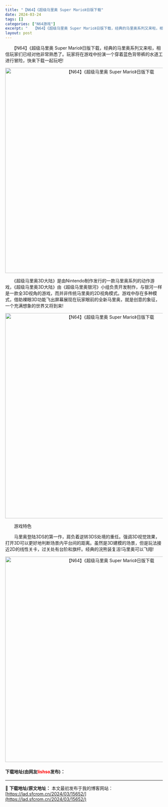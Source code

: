 ```yaml
---
title: "【N64】《超级马里奥 Super Mario》日版下载"
date: 2024-03-24
tags: []
categories: ["N64游戏"]
excerpt: "　　【N64】《超级马里奥 Super Mario》日版下载，经典的马里奥系列又来啦，相信玩家们已经对他非常熟悉了。玩家将在游戏中扮演一个穿着蓝色背带裤的水道工进行冒险，快来下载一起玩吧! 　　《超级马里奥3D大陆》是由Nintendo制作发行的一款马里奥系列的动作游戏，《超级马里奥3D大陆》由《超&hellip;"
layout: post
---
```


 <p>　　【N64】《超级马里奥 Super Mario》日版下载，经典的马里奥系列又来啦，相信玩家们已经对他非常熟悉了。玩家将在游戏中扮演一个穿着蓝色背带裤的水道工进行冒险，快来下载一起玩吧!</p> <p align="center"><img align="" border="0" src="https://lad.sfcrom.cn/wp-content/uploads/2024/03/20240324_660044b543e46.png" width="656" alt="【N64】《超级马里奥 Super Mario》日版下载" /></p> <p>　　《超级马里奥3D大陆》是由Nintendo制作发行的一款马里奥系列的动作游戏，《超级马里奥3D大陆》由《超级马里奥银河》小组负责开发制作，与银河一样是一款全3D视角的游戏，而并非传统马里奥的2D视角模式。游戏中存在多种模式，借助裸眼3D功能飞出屏幕展现在玩家眼前的全新马里奥，就是创意的象征，一个充满想象的世界又将到来!</p> <p align="center"><img align="" border="0" src="https://lad.sfcrom.cn/wp-content/uploads/2024/03/20240324_660044b68d4c6.png" width="656" alt="【N64】《超级马里奥 Super Mario》日版下载" /></p> <p>　　游戏特色</p> <p>　　马里奥登陆3DS的第一作，肩负着逆转3DS处境的重任。强调3D视觉效果，打开3D可以更好地判断场景内平台间的距离。虽然是3D建模的场景，但是玩法接近2D的线性关卡，过关处有台阶和旗杆。经典的浣熊装复活!马里奥可以飞翔!</p> <p align="center"><img align="" border="0" src="https://lad.sfcrom.cn/wp-content/uploads/2024/03/20240324_660044b7e5b21.png" width="657" alt="【N64】《超级马里奥 Super Mario》日版下载" /></p> <p><h4>下载地址(由网友<font color="red">lishso</font>发布)：</h4></p> 

---
📖 **下载地址/原文地址：** 本文最初发布于我的博客网站：[https://lad.sfcrom.cn/2024/03/15652/](https://lad.sfcrom.cn/2024/03/15652/)
